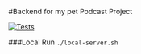 #Backend for my pet Podcast Project 

[![Tests](https://github.com/alexey-ulashchick/podcast-backend/actions/workflows/github-actions.yml/badge.svg)](https://github.com/alexey-ulashchick/podcast-backend/actions/workflows/github-actions.yml)

###Local Run
`./local-server.sh`